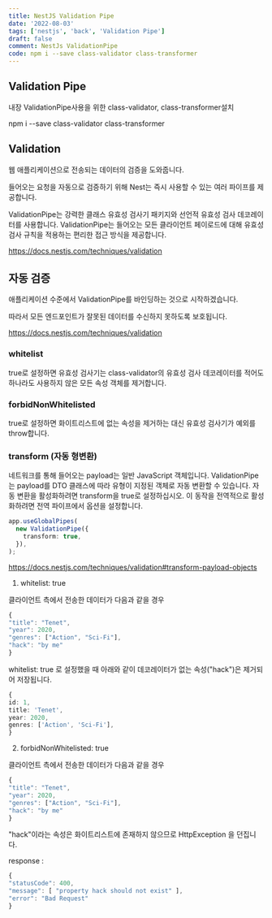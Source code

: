 ```yaml
---
title: NestJS Validation Pipe
date: '2022-08-03'
tags: ['nestjs', 'back', 'Validation Pipe']
draft: false
comment: NestJs ValidationPipe
code: npm i --save class-validator class-transformer
---
```


## Validation Pipe

내장 ValidationPipe사용을 위한 class-validator, class-transformer설치

npm i --save class-validator class-transformer

## Validation

웹 애플리케이션으로 전송되는 데이터의 검증을 도와줍니다.

들어오는 요청을 자동으로 검증하기 위해 Nest는 즉시 사용할 수 있는 여러 파이프를 제공합니다.

ValidationPipe는 강력한 클래스 유효성 검사기 패키지와 선언적 유효성 검사 데코레이터를 사용합니다. ValidationPipe는 들어오는 모든 클라이언트 페이로드에 대해 유효성 검사 규칙을 적용하는 편리한 접근 방식을 제공합니다.

https://docs.nestjs.com/techniques/validation

## 자동 검증

애플리케이션 수준에서 ValidationPipe를 바인딩하는 것으로 시작하겠습니다.

따라서 모든 엔드포인트가 잘못된 데이터를 수신하지 못하도록 보호됩니다.

https://docs.nestjs.com/techniques/validation

### whitelist

true로 설정하면 유효성 검사기는 class-validator의 유효성 검사 데코레이터를 적어도 하나라도 사용하지 않은 모든 속성 객체를 제거합니다.

### forbidNonWhitelisted

true로 설정하면 화이트리스트에 없는 속성을 제거하는 대신 유효성 검사기가 예외를 throw합니다.

### transform (자동 형변환)

네트워크를 통해 들어오는 payload는 일반 JavaScript 객체입니다. ValidationPipe는 payload를 DTO 클래스에 따라 유형이 지정된 객체로 자동 변환할 수 있습니다. 자동 변환을 활성화하려면 transform을 true로 설정하십시오. 이 동작을 전역적으로 활성화하려면 전역 파이프에서 옵션을 설정합니다.

```ts
app.useGlobalPipes(
  new ValidationPipe({
    transform: true,
  }),
);
```

https://docs.nestjs.com/techniques/validation#transform-payload-objects

1. whitelist: true

클라이언트 측에서 전송한 데이터가 다음과 같을 경우

```ts
{
"title": "Tenet",
"year": 2020,
"genres": ["Action", "Sci-Fi"],
"hack": "by me"
}
```

whitelist: true 로 설정했을 때 아래와 같이 데코레이터가 없는 속성("hack")은 제거되어 저장됩니다.

```ts
{
id: 1,
title: 'Tenet',
year: 2020,
genres: ['Action', 'Sci-Fi'],
}
```

2. forbidNonWhitelisted: true

클라이언트 측에서 전송한 데이터가 다음과 같을 경우

```ts
{
"title": "Tenet",
"year": 2020,
"genres": ["Action", "Sci-Fi"],
"hack": "by me"
}
```

"hack"이라는 속성은 화이트리스트에 존재하지 않으므로 HttpException 을 던집니다.

response :

```ts
{
"statusCode": 400,
"message": [ "property hack should not exist" ],
"error": "Bad Request"
}
```
